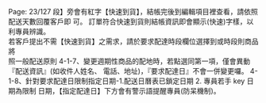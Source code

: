 Page: 23/127
段】旁會有紅字【快速到貨】，結帳完後到編輯項目裡查看，請依照配送天數回覆客戶即
可。
訂單符合快速到貨則結帳資訊即會顯示(快速)字樣，以利專員辨識。  
若客戶提出不需【快速到貨】之需求，請於要求配達時段欄位選擇到或時段則商品將  
照一般配送原則
4-1-7、變更週期性商品的配地時，若點選同第一項，僅會異動『配送資訊』(如收件人姓名、
電話、地址)，『要求配達日』不會一併變更囉。
4-1-8、針對要求配達日限制指定日期-1.配送日曆表已鎖定日期 2. 專員若手 key 日期為限制
日期，【指定配達日】下方會有警示語提醒專員(防呆機制)。